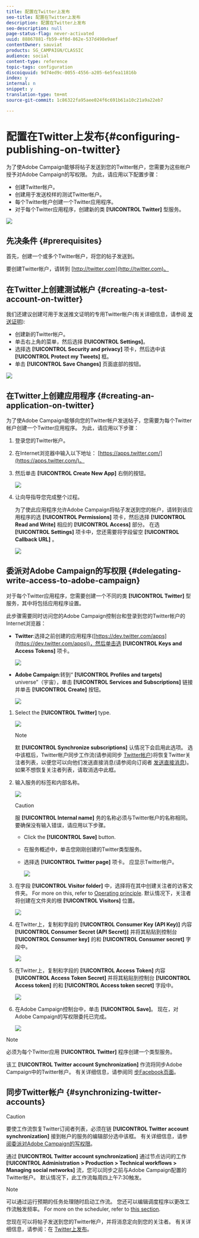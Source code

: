 ```yaml
---
title: 配置在Twitter上发布
seo-title: 配置在Twitter上发布
description: 配置在Twitter上发布
seo-description: null
page-status-flag: never-activated
uuid: 88867881-fb59-4f0d-862e-537d498e9aef
contentOwner: sauviat
products: SG_CAMPAIGN/CLASSIC
audience: social
content-type: reference
topic-tags: configuration
discoiquuid: 9d74ed9c-0055-4556-a205-6e5fea11816b
index: y
internal: n
snippet: y
translation-type: tm+mt
source-git-commit: 1c86322fa95aee024f6c691b61a10c21a9a22eb7

---
```



# 配置在Twitter上发布{#configuring-publishing-on-twitter}

为了使Adobe Campaign能够将帖子发送到您的Twitter帐户，您需要为这些帐户授予对Adobe Campaign的写权限。 为此，请应用以下配置步骤：

* 创建Twitter帐户。
* 创建用于发送校样的测试Twitter帐户。
* 每个Twitter帐户创建一个Twitter应用程序。
* 对于每个Twitter应用程序，创建新的类 **[!UICONTROL Twitter]** 型服务。

![](assets/social_diagram_twitter_service.png)

## 先决条件 {#prerequisites}

首先，创建一个或多个Twitter帐户，将您的帖子发送到。

要创建Twitter帐户，请转到 [http://twitter.com](http://twitter.com)。

## 在Twitter上创建测试帐户 {#creating-a-test-account-on-twitter}

我们还建议创建可用于发送推文证明的专用Twitter帐户(有关详细信息，请参阅 [发送证明](../../social/using/publishing-on-twitter.md#sending-the-proof)):

* 创建新的Twitter帐户。
* 单击右上角的菜单，然后选择 **[!UICONTROL Settings]**。
* 选择选 **[!UICONTROL Security and privacy]** 项卡，然后选中该 **[!UICONTROL Protect my Tweets]** 框。
* 单击 **[!UICONTROL Save Changes]** 页面底部的按钮。

![](assets/social_twitter_test_page.png)

## 在Twitter上创建应用程序 {#creating-an-application-on-twitter}

为了使Adobe Campaign能够向您的Twitter帐户发送帖子，您需要为每个Twitter帐户创建一个Twitter应用程序。 为此，请应用以下步骤：

1. 登录您的Twitter帐户。
1. 在Internet浏览器中输入以下地址： [https://apps.twitter.com/](https://apps.twitter.com/)。
1. 然后单击 **[!UICONTROL Create New App]** 右侧的按钮。

   ![](assets/social_create_twitter_app_001.png)

1. 让向导指导您完成整个过程。

   为了使此应用程序允许Adobe Campaign将帖子发送到您的帐户，请转到该应用程序的选 **[!UICONTROL Permissions]** 项卡，然后选择 **[!UICONTROL Read and Write]** 相应的 **[!UICONTROL Access]** 部分。 在选 **[!UICONTROL Settings]** 项卡中，您还需要将字段留空 **[!UICONTROL Callback URL]** 。

   ![](assets/social_create_twitter_app_002.png)

## 委派对Adobe Campaign的写权限 {#delegating-write-access-to-adobe-campaign}

对于每个Twitter应用程序，您需要创建一个不同的类 **[!UICONTROL Twitter]** 型服务，其中将包括应用程序设置。

此步骤需要同时访问您的Adobe Campaign控制台和登录到您的Twitter帐户的Internet浏览器：

* **Twitter**:选择之前创建的应用程序([https://dev.twitter.com/apps](https://dev.twitter.com/apps))，然后单击选 **[!UICONTROL Keys and Access Tokens]** 项卡。

   ![](assets/social_twitter_service_002.png)

* **Adobe Campaign**:转到“ **[!UICONTROL Profiles and targets]** universe”（宇宙），单击 **[!UICONTROL Services and Subscriptions]** 链接并单击 **[!UICONTROL Create]** 按钮。

   ![](assets/social_twitter_service_007.png)

1. Select the **[!UICONTROL Twitter]** type.

   ![](assets/social_twitter_service_008.png)

   >[!NOTE]
   >
   >默 **[!UICONTROL Synchronize subscriptions]** 认情况下会启用此选项。 选中该框后，Twitter帐户同步工作流(请参阅同步 [Twitter帐户](#synchronizing-twitter-accounts))将恢复Twitter关注者列表，以便您可以向他们发送直接消息(请参阅向订阅者 [发送直接消息](../../social/using/publishing-on-twitter.md#sending-direct-messages-to-subscribers))。 如果不想恢复关注者列表，请取消选中此框。

1. 输入服务的标签和内部名称。

   ![](assets/social_twitter_service_009.png)

   >[!CAUTION]
   >
   >服 **[!UICONTROL Internal name]** 务的名称必须与Twitter帐户的名称相同。 要确保没有输入错误，请应用以下步骤。

   * Click the **[!UICONTROL Save]** button.
   * 在服务概述中，单击您刚刚创建的Twitter类型服务。
   * 选择选 **[!UICONTROL Twitter page]** 项卡。 应显示Twitter帐户。

      ![](assets/social_twitter_service_010.png)

1. 在字段 **[!UICONTROL Visitor folder]** 中，选择将在其中创建关注者的访客文件夹。 For more on this, refer to [Operating principle](../../social/using/publishing-on-twitter.md#operating-principle). 默认情况下，关注者将创建在文件夹的根 **[!UICONTROL Visitors]** 位置。

   ![](assets/social_twitter_service_010_b.png)

1. 在Twitter上，复制和字段的 **[!UICONTROL Consumer Key (API Key)]** 内容 **[!UICONTROL Consumer Secret (API Secret)]** 并将其粘贴到控制台 **[!UICONTROL Consumer key]** 的和 **[!UICONTROL Consumer secret]** 字段中。

   ![](assets/social_twitter_service_012.png)

1. 在Twitter上，复制和字段的 **[!UICONTROL Access Token]** 内容 **[!UICONTROL Access Token Secret]** 并将其粘贴到控制台 **[!UICONTROL Access token]** 的和 **[!UICONTROL Access token secret]** 字段中。

   ![](assets/social_twitter_service_013.png)

1. 在Adobe Campaign控制台中，单击 **[!UICONTROL Save]**。 现在，对Adobe Campaign的写权限委托已完成。

   ![](assets/social_twitter_service_014.png)

>[!NOTE]
>
>必须为每个Twitter应用 **[!UICONTROL Twitter]** 程序创建一个类型服务。

该工 **[!UICONTROL Twitter account Synchronization]** 作流将同步Adobe Campaign中的Twitter帐户。 有关详细信息，请参阅同 [步Facebook页面](../../social/using/publishing-on-facebook-walls.md#synchronizing-facebook-pages)。

## 同步Twitter帐户 {#synchronizing-twitter-accounts}

>[!CAUTION]
>
>要使工作流恢复Twitter订阅者列表，必须在链 **[!UICONTROL Twitter account synchronization]** 接到帐户的服务的编辑部分选中该框。 有关详细信息，请参 [阅委派对Adobe Campaign的写权限](#delegating-write-access-to-adobe-campaign)。

通过 **[!UICONTROL Twitter account synchronization]** 通过节点访问的工作 **[!UICONTROL Administration > Production > Technical workflows > Managing social networks]** 流，您可以同步之前与Adobe Campaign配置的Twitter帐户。 默认情况下，此工作流每周四上午7:30触发。

>[!NOTE]
>
>可以通过运行预期的任务处理随时启动工作流。 您还可以编辑调度程序以更改工作流触发频率。 For more on the scheduler, refer to [this section](../../workflow/using/scheduler.md).

您现在可以将帖子发送到您的Twitter帐户，并将消息定向到您的关注者。 有关详细信息，请参阅：在 [Twitter上发布](../../social/using/publishing-on-twitter.md)。
